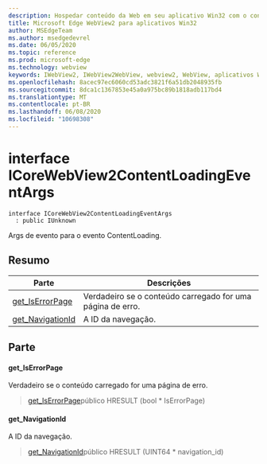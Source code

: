 ```yaml
---
description: Hospedar conteúdo da Web em seu aplicativo Win32 com o controle WebView2 do Microsoft Edge
title: Microsoft Edge WebView2 para aplicativos Win32
author: MSEdgeTeam
ms.author: msedgedevrel
ms.date: 06/05/2020
ms.topic: reference
ms.prod: microsoft-edge
ms.technology: webview
keywords: IWebView2, IWebView2WebView, webview2, WebView, aplicativos Win32, Win32, Edge, ICoreWebView2, ICoreWebView2Controller, controle do navegador, HTML Edge
ms.openlocfilehash: 8acec97ec6060cd53adc3821f6a51db2048935fb
ms.sourcegitcommit: 8dca1c1367853e45a0a975bc89b1818adb117bd4
ms.translationtype: MT
ms.contentlocale: pt-BR
ms.lasthandoff: 06/08/2020
ms.locfileid: "10698308"
---
```

# interface ICoreWebView2ContentLoadingEventArgs 

```
interface ICoreWebView2ContentLoadingEventArgs
  : public IUnknown
```

Args de evento para o evento ContentLoading.

## Resumo

 Parte                        | Descrições
--------------------------------|---------------------------------------------
[get_IsErrorPage](#get_iserrorpage) | Verdadeiro se o conteúdo carregado for uma página de erro.
[get_NavigationId](#get_navigationid) | A ID da navegação.

## Parte

#### get_IsErrorPage 

Verdadeiro se o conteúdo carregado for uma página de erro.

> [get_IsErrorPage](#get_iserrorpage)público HRESULT (bool * IsErrorPage)

#### get_NavigationId 

A ID da navegação.

> [get_NavigationId](#get_navigationid)público HRESULT (UINT64 * navigation_id)

